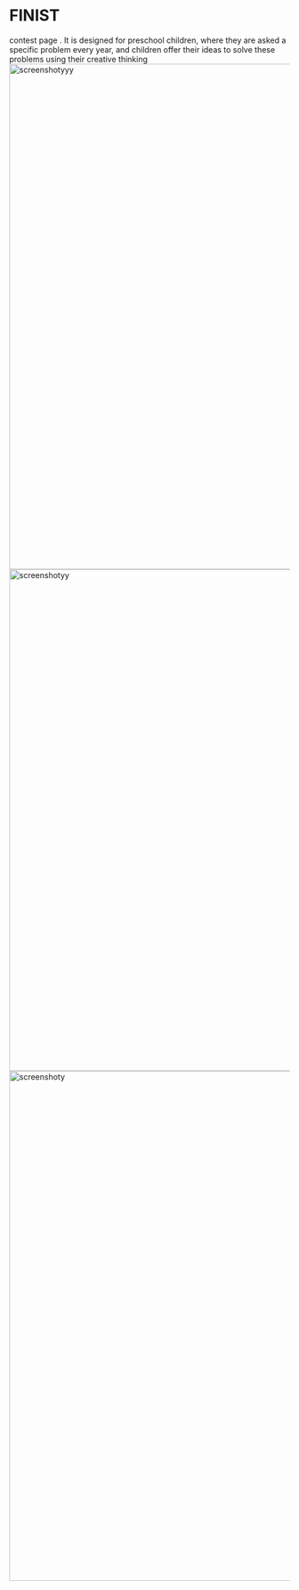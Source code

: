 # FINIST
 contest page . It is designed for preschool children, where they are asked a specific problem every year, and children offer their ideas to solve these problems using their creative thinking
<img width="908" alt="screenshotyyy" src="https://github.com/aisooo/FINIST/assets/72738840/d3eb4810-ab29-4da8-b5a8-bd9c9b577739">
<img width="901" alt="screenshotyy" src="https://github.com/aisooo/FINIST/assets/72738840/87549a8f-6004-4526-b7be-0f59fc348706">
<img width="916" alt="screenshoty" src="https://github.com/aisooo/FINIST/assets/72738840/69deec41-1323-4f34-a5c2-4801deabf910">
